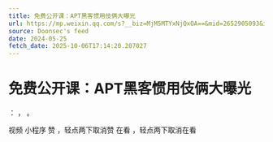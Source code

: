 ```yaml
---
title: 免费公开课：APT黑客惯用伎俩大曝光
url: https://mp.weixin.qq.com/s?__biz=MjM5MTYxNjQxOA==&mid=2652905093&idx=1&sn=9c53717d69b0c0e4342a966921e50194
source: Doonsec's feed
date: 2024-05-25
fetch_date: 2025-10-06T17:14:20.207027
---
```


# 免费公开课：APT黑客惯用伎俩大曝光

：
，
。

视频
小程序
赞
，轻点两下取消赞
在看
，轻点两下取消在看